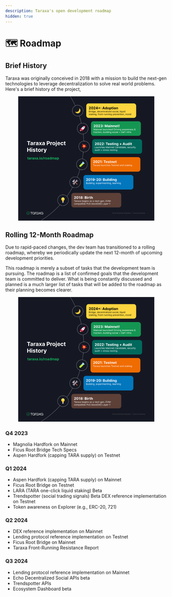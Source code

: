 ```yaml
---
description: Taraxa's open development roadmap
hidden: true
---
```


# 🗺️ Roadmap

## Brief History

Taraxa was originally conceived in 2018 with a mission to build the next-gen technologies to leverage decentralization to solve real world problems. Here's a brief history of the project,&#x20;

<figure><img src=".gitbook/assets/Picture1 (1).png" alt=""><figcaption></figcaption></figure>

## Rolling 12-Month Roadmap&#x20;

Due to rapid-paced changes, the dev team has transitioned to a rolling roadmap, whereby we periodically update the next 12-month of upcoming development priorities.&#x20;

This roadmap is merely a subset of tasks that the development team is pursuing. The roadmap is a list of confirmed goals that the development team is committed to deliver. What is being constantly discussed and planned is a much larger list of tasks that will be added to the roadmap as their planning becomes clearer.&#x20;

<figure><img src=".gitbook/assets/Picture1.png" alt=""><figcaption></figcaption></figure>

### Q4 2023&#x20;

* Magnolia Hardfork on Mainnet
* Ficus Root Bridge Tech Specs
* Aspen Hardfork (capping TARA supply) on Testnet



### Q1 2024

* Aspen Hardfork (capping TARA supply) on Mainnet
* Ficus Root Bridge on Testnet
* LARA (TARA one-click liquid staking) Beta
* Trendspotter (social trading signals) Beta DEX reference implementation on Testnet
* Token awareness on Explorer (e.g., ERC-20, 721)



### Q2 2024

* DEX reference implementation on Mainnet
* Lending protocol reference implementation on Testnet
* Ficus Root Bridge on Mainnet
* Taraxa Front-Running Resistance Report



### Q3 2024

* Lending protocol reference implementation on Mainnet
* Echo Decentralized Social APIs beta
* Trendspotter APIs
* Ecosystem Dashboard beta

